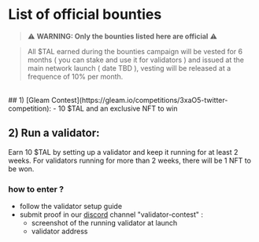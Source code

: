 # List of official bounties

> ⚠ **WARNING: Only the bounties listed here are official**  ⚠

> All $TAL earned during the bounties campaign will be vested for 6 months ( you can stake and use it for validators ) and issued at the main network launch ( date TBD ), vesting will be released at a frequence of 10% per month.

<br />
## 1) [Gleam Contest](https://gleam.io/competitions/3xaO5-twitter-competition):
- 10 $TAL and an exclusive NFT to win  


## 2) Run a validator: 
 Earn 10 $TAL by setting up a validator and keep it running for at least 2 weeks. For validators running for more than 2 weeks, there will be 1 NFT to be won.

### how to enter ? 
- follow the validator setup guide
- submit proof in our [discord](https://discord.galital.com) channel "validator-contest" :
    - screenshot of the running validator at launch
    - validator address






<br /><br /><br /><br /><br />